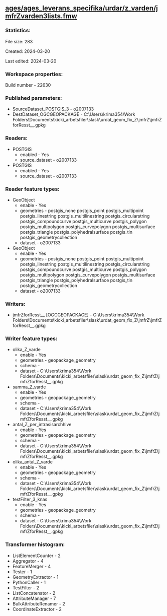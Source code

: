 ﻿## [ages/ages_leverans_specifika/urdar/z_varden/jmfrZvarden3lists.fmw](https://github.com/kicki58/kix_working_dir/blob/master/ages/ages_leverans_specifika/urdar/z_varden/jmfrZvarden3lists.fmw)

### Statistics:
File size: 283

Created: 2024-03-20

Last edited: 2024-03-20


### Workspace properties:
Build number    - 22630

### Published parameters:
*  SourceDataset_POSTGIS_3    -   o2007133
*  DestDataset_OGCGEOPACKAGE    -   C:\Users\krima354\Work Folders\Documents\kicki_arbetsfiler\slask\urdat_geom_fix_Z\jmfrZ\jmfrZforResst__.gpkg

### Readers:
*  POSTGIS
    * enabled    -  Yes
    * source_dataset    -   o2007133
*  POSTGIS
    * enabled    -  Yes
    * source_dataset    -   o2007133

### Reader feature types:
*  GeoObject
    * enable - Yes
    * geometries - postgis_none postgis_point postgis_multipoint postgis_linestring postgis_multilinestring postgis_circularstring postgis_compoundcurve postgis_multicurve postgis_polygon postgis_multipolygon postgis_curvepolygon postgis_multisurface postgis_triangle postgis_polyhedralsurface postgis_tin postgis_geometrycollection
    * dataset - o2007133
*  GeoObject
    * enable - Yes
    * geometries - postgis_none postgis_point postgis_multipoint postgis_linestring postgis_multilinestring postgis_circularstring postgis_compoundcurve postgis_multicurve postgis_polygon postgis_multipolygon postgis_curvepolygon postgis_multisurface postgis_triangle postgis_polyhedralsurface postgis_tin postgis_geometrycollection
    * dataset - o2007133


### Writers:
*  jmfrZforResst__ [OGCGEOPACKAGE]    -   C:\Users\krima354\Work Folders\Documents\kicki_arbetsfiler\slask\urdat_geom_fix_Z\jmfrZ\jmfrZforResst__.gpkg

### Writer feature types:
*  olika_Z_varde
    * enable - Yes
    * geometries - geopackage_geometry
    * schema - 
    * dataset - C:\Users\krima354\Work Folders\Documents\kicki_arbetsfiler\slask\urdat_geom_fix_Z\jmfrZ\jmfrZforResst__.gpkg
*  samma_Z_varde
    * enable - Yes
    * geometries - geopackage_geometry
    * schema - 
    * dataset - C:\Users\krima354\Work Folders\Documents\kicki_arbetsfiler\slask\urdat_geom_fix_Z\jmfrZ\jmfrZforResst__.gpkg
*  antal_Z_per_intrasisarchhive
    * enable - Yes
    * geometries - geopackage_geometry
    * schema - 
    * dataset - C:\Users\krima354\Work Folders\Documents\kicki_arbetsfiler\slask\urdat_geom_fix_Z\jmfrZ\jmfrZforResst__.gpkg
*  olika_antal_Z_varde
    * enable - Yes
    * geometries - geopackage_geometry
    * schema - 
    * dataset - C:\Users\krima354\Work Folders\Documents\kicki_arbetsfiler\slask\urdat_geom_fix_Z\jmfrZ\jmfrZforResst__.gpkg
*  testFilter_3_knas
    * enable - Yes
    * geometries - geopackage_geometry
    * schema - 
    * dataset - C:\Users\krima354\Work Folders\Documents\kicki_arbetsfiler\slask\urdat_geom_fix_Z\jmfrZ\jmfrZforResst__.gpkg

### Transformer histogram:
*  ListElementCounter    -   2
*  Aggregator    -   4
*  FeatureMerger    -   4
*  Tester    -   1
*  GeometryExtractor    -   1
*  PythonCaller    -   1
*  TestFilter    -   2
*  ListConcatenator    -   2
*  AttributeManager    -   7
*  BulkAttributeRenamer    -   2
*  CoordinateExtractor    -   2

